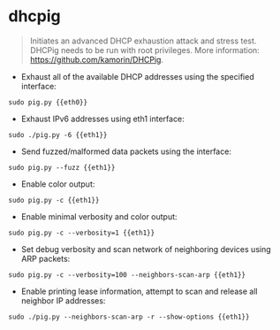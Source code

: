 # dhcpig

> Initiates an advanced DHCP exhaustion attack and stress test.
> DHCPig needs to be run with root privileges.
> More information: <https://github.com/kamorin/DHCPig>.

- Exhaust all of the available DHCP addresses using the specified interface:

`sudo pig.py {{eth0}}`

- Exhaust IPv6 addresses using eth1 interface:

`sudo ./pig.py -6 {{eth1}}`

- Send fuzzed/malformed data packets using the interface:

`sudo pig.py --fuzz {{eth1}}`

- Enable color output:

`sudo pig.py -c {{eth1}}`

- Enable minimal verbosity and color output:

`sudo pig.py -c --verbosity=1 {{eth1}}`

- Set debug verbosity and scan network of neighboring devices using ARP packets:

`sudo pig.py -c --verbosity=100 --neighbors-scan-arp {{eth1}}`

- Enable printing lease information, attempt to scan and release all neighbor IP addresses:

`sudo ./pig.py --neighbors-scan-arp -r --show-options {{eth1}}`
